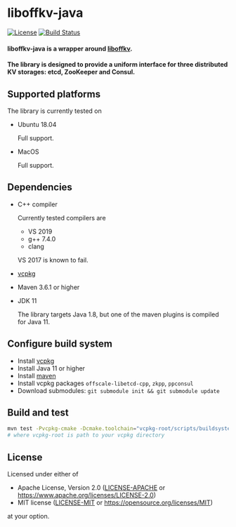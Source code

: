 liboffkv-java
===========
[![License](https://img.shields.io/badge/license-MIT%2FApache--2.0-blue.svg)](https://opensource.org/licenses/Apache-2.0)
[![Build Status](https://travis-ci.org/offscale/liboffkv-java.svg?branch=master)](https://travis-ci.org/offscale/liboffkv-java)

#### liboffkv-java is a wrapper around [liboffkv](https://github.com/offscale/liboffkv).

#### The library is designed to provide a uniform interface for three distributed KV storages: etcd, ZooKeeper and Consul.


## Supported platforms

The library is currently tested on

- Ubuntu 18.04

  Full support.

- MacOS

  Full support.


## Dependencies

  - C++ compiler

    Currently tested compilers are

    - VS 2019
    - g++ 7.4.0
    - clang

    VS 2017 is known to fail.

  - [vcpkg](https://docs.microsoft.com/en-us/cpp/build/vcpkg)

  - Maven 3.6.1 or higher

  - JDK 11

    The library targets Java 1.8, but one of the maven plugins is compiled for Java 11.

## Configure build system

- Install [vcpkg](https://docs.microsoft.com/en-us/cpp/build/vcpkg)
- Install Java 11 or higher
- Install [maven](https://maven.apache.org/)
- Install vcpkg packages `offscale-libetcd-cpp`, `zkpp`, `ppconsul`
- Download submodules: `git submodule init && git submodule update`

## Build and test

```sh
mvn test -Pvcpkg-cmake -Dcmake.toolchain="vcpkg-root/scripts/buildsystems/vcpkg.cmake"
# where vcpkg-root is path to your vcpkg directory
```

## License

Licensed under either of

- Apache License, Version 2.0 ([LICENSE-APACHE](LICENSE-APACHE) or <https://www.apache.org/licenses/LICENSE-2.0>)
- MIT license ([LICENSE-MIT](LICENSE-MIT) or <https://opensource.org/licenses/MIT>)

at your option.

